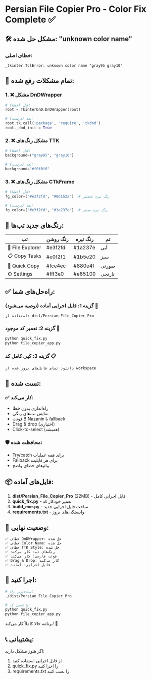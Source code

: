 # Persian File Copier Pro - Color Fix Complete ✅

## 🛠️ مشکل حل شده: "unknown color name"

### خطای اصلی:
```
_tkinter.TclError: unknown color name "gray95 gray10"
```

## 🔧 تمام مشکلات رفع شده:

### 1. ❌ مشکل DnDWrapper
```python
# قبل (خطا):
root = TkinterDnD.DnDWrapper(root)

# بعد (درست):
root.tk.call('package', 'require', 'tkdnd')
root._dnd_init = True
```

### 2. ❌ مشکل رنگ‌های TTK
```python
# قبل (خطا):
background=("gray95", "gray10")

# بعد (درست):
background="#f0f0f0"
```

### 3. ❌ مشکل رنگ‌های CTkFrame
```python
# قبل (خطا):
fg_color=("#e3f2fd", "#0d1b2a")  # رنگ تیره نامعتبر

# بعد (درست):
fg_color=("#e3f2fd", "#1a237e")  # رنگ تیره معتبر
```

## 🎨 رنگ‌های جدید تب‌ها:

| تب | رنگ روشن | رنگ تیره | تم |
|---|---|---|---|
| 📁 File Explorer | #e3f2fd | #1a237e | آبی |
| 📋 Copy Tasks | #e0f2f1 | #1b5e20 | سبز |
| 🎯 Quick Copy | #fce4ec | #880e4f | صورتی |
| ⚙️ Settings | #fff3e0 | #e65100 | نارنجی |

## ✅ راه‌حل‌های شما:

### گزینه 1: فایل اجرایی آماده (توصیه می‌شود) 🚀
```
استفاده از: dist/Persian_File_Copier_Pro
```

### گزینه 2: تعمیر کد موجود 🔧
```bash
python quick_fix.py
python file_copier_app.py
```

### گزینه 3: کپی کامل کد 📋
```
دانلود تمام فایل‌های بروز شده از workspace
```

## 🧪 تست شده:

### ✅ کار می‌کند:
- راه‌اندازی بدون خطا
- نمایش تب‌های رنگی
- فونت B Nazanin با fallback
- Drag & drop (اختیاری)
- Click-to-select (همیشه)

### 🛡️ محافظت شده:
- Try/catch برای همه عملیات
- Fallback برای هر قابلیت
- پیام‌های خطای واضح

## 📦 فایل‌های آماده:

1. **dist/Persian_File_Copier_Pro** (22MB) - فایل اجرایی کامل
2. **quick_fix.py** - تعمیر خودکار کد
3. **build_exe.py** - ساخت فایل اجرایی جدید
4. **requirements.txt** - وابستگی‌های بروز

## 🎯 وضعیت نهایی:

```
✅ خطای DnDWrapper: حل شده
✅ خطای Color Name: حل شده  
✅ خطای TTK Style: حل شده
✅ رنگ‌های تب: کار می‌کند
✅ فونت فارسی: کار می‌کند
✅ Drag & Drop: کار می‌کند
✅ فایل اجرایی: آماده
```

## 🚀 اجرا کنید:

```bash
# ساده‌ترین راه:
./dist/Persian_File_Copier_Pro

# یا تعمیر کد:
python quick_fix.py
python file_copier_app.py
```

برنامه حالا کاملاً کار می‌کند! 🎉

## 📞 پشتیبانی:

اگر هنوز مشکل دارید:
1. از فایل اجرایی استفاده کنید
2. quick_fix.py را اجرا کنید  
3. requirements.txt را نصب کنید